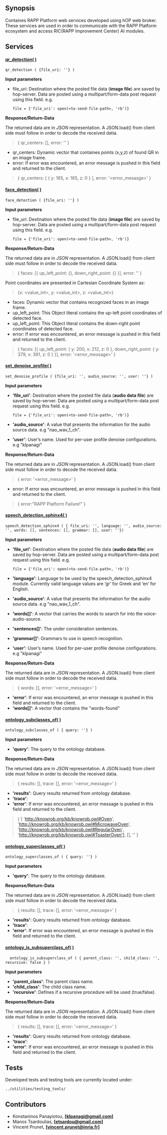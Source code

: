 ## Synopsis

Containes RAPP Platform web services developed using hOP web broker.
These services are used in order to communicate with the RAPP Platform ecosystem
and access RIC(RAPP Improvement Center) AI modules.


## Services

#### [qr_detection( )](https://github.com/rapp-project/rapp-platform/blob/hop_services/hop_services/services/qr_detection.service.js)

```
qr_detection ( {file_uri: ''} )
```

  **Input parameters**

  - file_uri: Destination where the posted file data (**image file**) are saved by hop-server.
    Data are posted using a multipart/form-data post request using this field.
    e.g.

    ```
    file = {'file_uri': open(<to-send-file-path>, 'rb')}
    ```

  **Response/Return-Data**

  The returned data are in *JSON* representation. A JSON.load() from client side must follow in order to decode the received datia.

  > { qr_centers: [], error: '' }

  - qr_centers: Dynamic vector that containes points (x,y,z) of found QR in an image frame.
  - error: If error was encountered, an error message is pushed in this field
    and returned to the client.


  > {
  >   qr_centers: [ { y: 165, x: 165, z: 0 } ],
  >   error: '<error_mesasge>'
  > }




#### [face_detection( )](https://github.com/rapp-project/rapp-platform/blob/hop_services/hop_services/services/face_detection.service.js)

  ```
  face_detection ( {file_uri: ''} )
  ```

  **Input parameters**

  - file_uri: Destination where the posted file data (**image file**) are saved by hop-server.
    Data are posted using a multipart/form-data post request using this field.
    e.g.

    ```
    file = {'file_uri': open(<to-send-file-path>, 'rb')}
    ```

  **Response/Return-Data**

  The returned data are in *JSON* representation. A JSON.load() from client side must follow in order to decode
  the received datia.

  > { faces: [{ up_left_point: {}, down_right_point: {} }], error: '' }

  Point coordinates are presented in Cartesian Coordinate System as:

  > {x: <value_int>, y: <value_int>, z: <value_int>}

  - faces: Dynamic vector that contains recognized faces in an image frame.
  - up_left_point: This Object literal contains the up-left point coordinates of detected face.
  - up_left_point: This Object literal contains the down-right point coordinates of detected face.
  - error: If error was encountered, an error message is pushed in this field
    and returned to the client.


  > {
  >   faces: [{
  >        up_left_point: { y: 200, x: 212, z: 0 },
  >        down_right_point: { y: 379, x: 391, z: 0 }
  >    }],
  >   error: '<error_message>'
  > }


#### [set_denoise_profile( )](https://github.com/rapp-project/rapp-platform/blob/hop_services/hop_services/services/set_denoise_profile.service.js)

  ```
  set_denoise_profile ( {file_uri: '', audio_source: '', user: ''} )
  ```

  **Input parameters**

  - **'file_uri'**: Destination where the posted file data (**audio data file**) are saved by hop-server.
    Data are posted using a multipart/form-data post request using this field.
    e.g.

    ```
    file = {'file_uri': open(<to-send-file-path>, 'rb')}
    ```

  - **'audio_source'**: A value that presents the <robot>_<encode>_<channels> information for the audio source data.
    e.g "nao_wav_1_ch".
  - **'user'**: User’s name. Used for per-user profile denoise configurations.
    e.g "klpanagi"


  **Response/Return-Data**

  The returned data are in *JSON* representation. A JSON.load() from client side must follow in order to decode
  the received datia.

  > { error: '<error_message>' }

  - error: If error was encountered, an error message is pushed in this field
    and returned to the client.


  > {
  >  error:"RAPP Platform Failure!"
  > }


#### [speech_detection_sphinx4( )](https://github.com/rapp-project/rapp-platform/blob/hop_services/hop_services/services/speech_detection_sphinx4.service.js) 

  ```
  speech_detection_sphinx4 ( { file_uri: '', language: '', audio_source: '', words: [], sentences: [], grammar: [], user: ''})
  ``` 

  **Input parameters**

  - **'file_uri'**: Destination where the posted file data (**audio data file**) are saved by hop-server.
    Data are posted using a multipart/form-data post request using this field.
    e.g.

    ```
    file = {'file_uri': open(<to-send-file-path>, 'rb')}
    ```

  - **'language'**: Language to be used by the speech_detection_sphinx4 module.
    Currently valid language values are ‘gr’ for Greek and ‘en’ for English.
  - **'audio_source'**: A value that presents the <robot>_<encode>_<channels> information for the audio source data.
    e.g "nao_wav_1_ch".
  - **'words[]'**: A vector that carries the words to search for into the voice-audio-source.
  - **'sentences[]'**: The under consideration sentences.
  - **'grammar[]'**: Grammars to use in speech recognition.
  - **'user'**: User’s name. Used for per-user profile denoise configurations.
    e.g "klpanagi"


  **Response/Return-Data**

  The returned data are in *JSON* representation. A JSON.load() from client side must follow in order to decode
  the received datia.

  > { words: [], error: '<error_message>' }

  - **'error'**: If error was encountered, an error message is pushed in this field
    and returned to the client.
  - **'words[]'**: A vector that contains the "words-found"



#### [ontology_subclasses_of( )](https://github.com/rapp-project/rapp-platform/blob/hop_services/hop_services/services/ontology_subclasses_of.service.js)

  ```
  ontology_subclasses_of ( { query: ''} )
  ```

  **Input parameters**

  - **'query'**: The query to the ontology database.


  **Response/Return-Data**

  The returned data are in *JSON* representation. A JSON.load() from client side must follow in order to decode
  the received datia.

  > { results: [], trace: [], error: '<error_message>' }

  - **'results'**: Query results returned from ontology database.
  - **'trace'**:
  - **'error'**: If error was encountered, an error message is pushed in this field
    and returned to the client.


  > { [ 'http://knowrob.org/kb/knowrob.owl#Oven',
  >     'http://knowrob.org/kb/knowrob.owl#MicrowaveOven',
  >     'http://knowrob.org/kb/knowrob.owl#RegularOven',
  >     'http://knowrob.org/kb/knowrob.owl#ToasterOven'],
  >   [],
  >   ''
  > }


#### [ontology_superclasses_of( )](https://github.com/rapp-project/rapp-platform/blob/hop_services/hop_services/services/ontology_superclasses_of.service.js)

  ```
  ontology_superclasses_of ( { query: ''} )
  ```

  **Input parameters**

  - **'query'**: The query to the ontology database.


  **Response/Return-Data**

  The returned data are in *JSON* representation. A JSON.load() from client side must follow in order to decode
  the received datia.

  > { results: [], trace: [], error: '<error_message>' }

  - **'results'**: Query results returned from ontology database.
  - **'trace'**:
  - **'error'**: If error was encountered, an error message is pushed in this field
    and returned to the client.


#### [ontology_is_subsuperclass_of( ) ](https://github.com/rapp-project/rapp-platform/blob/hop_services/hop_services/services/ontology_is_subsuperclass_of.service.js)

  ```
    ontology_is_subsuperclass_of ( { parent_class: '', child_class: '', recursive: false } )
  ```

  **Input parameters**

  - **'parent_class'**: The parent class name.
  - **'child_class'**: The child class name.
  - **'recursive'**: Defines if a recursive procedure will be used (true/false).


  **Response/Return-Data**

  The returned data are in *JSON* representation. A JSON.load() from client side must follow in order to decode
  the received datia.

  > { results: [], trace: [], error: '<error_message>' }

  - **'results'**: Query results returned from ontology database.
  - **'trace'**:
  - **'error'**: If error was encountered, an error message is pushed in this field
    and returned to the client.



## Tests

Developed tests and testing tools are currently located under:

```
../utilities/testing_tools/
```

## Contributors

- Konstaninos Panayiotou, **[klpanagi@gmail.com]**
- Manos Tsardoulias, **[etsardou@gmail.com]**
- Vincent Prunet, **[vincent.prunet@inria.fr]**
